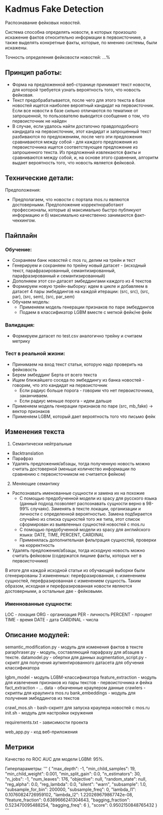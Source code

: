 # Kadmus Fake Detection
Распознавание фейковых новостей.

Система способна определять новости, в которых произошло искажение фактов относительно информации в первоисточнике, а также выделять конкретные факты, которые, по мнению системы, были искажены.

Точность определения фейковости новостей: ...%


## Принцип работы:

* Форма на предложенной веб-странице принимает текст новости, для которой требуется узнать вероятность того, что новость фейковая.
* Текст предобрабатывается, после чего для этого текста в базе новостей ищется наиболее вероятный кандидат на первоисточник. Если все новости в базе сильно отличаются по тематике от запрошенной, то пользователю выводится сообщение о том, что первоисточник не найден
* В случае, если удалось найти достаточно правдоподобного кандидата на первоисточник, этот кандидат и запрошенный текст разбиваются по предложениям, после чего эти предложения сравниваются между собой - для каждого предложения из первоисточника ищется соответствующее предложение из запрошенного текста. Из предложений извлекаются факты и сравниваются между собой, и, на основе этого сравнения, алгоритм выдает вероятность того, что новость является фейковой. 


## Технические детали:

Предположения:
* Предполагаем, что новости с портала mos.ru являются достоверными. Предположение корректноработают профессионалы, которые а) максимально быстро публикуют информацию и б) максимально качественно занимаются факт-чеккингом. 


## Пайплайн 

### Обучение:

* Сохраняем банк новостей с mos ru, делим на трейн и тест
* Генерируем и сохраняем по трейну новый датасет - (исходный текст, парафразированный, семантизированный, парафразированный и семантизированный)
* Дополняем этот csv-датасет эмбеддингами каждого из 4 текстов 
* Формируем новую трейн-выборку: идем в цикле и добавляем в датасет 4 пары эмбеддингов на каждой итерации: (src, src), (src, par), (src, sem), (src, par_sem) 
* Обучаем модель:
    * Применяем модель генерации признаков по паре эмбеддингов
    * Подаем в классификатор LGBM вместе с меткой фейк/не фейк 

### Валидация:

* Формируем датасет по test.csv аналогично трейну и считаем метрику

### Тест в реальной жизни:

* Принимаем на вход текст статьи, которую надо проверить на фейковость
* Берем эмбеддинг Берта от всего текста
* Ищем ближайшего соседа по эмбеддингу из банка новостей  - говорим, что это кандидат на первоисточник
    * Если радиус больше порога - говорим что нет первоисточника, заканчиваем.
    * Если радиус меньше порога - идем дальше
* Применяем модель генерации признаков по паре (src, mb_fake) -> вектор признаков
* Применяем LGBM, который дает вероятность того что письмо фейк 


## Изменения текста 

1. Семантически нейтральные 
* Backtranslation
* Парафраз  
* Удалять предложения/абзацы, тогда полученную новость можно считать достоверной (меньше количество информации по сравнению с первоисточником не считается фейком)


2. Меняющие семантику 
* Распознавать именованные сущности и замена их на похожие 
	* С помощью предобученной модели из spacy для русского языка (данный подход позволяет распознавать сущности верно в 98-99% случаях). Заменять в тексте локации, организации и личности с определенной вероятностью. Замена подбирается случайно из списка сущностей того же типа, этот список сформирован из выявленных сущностей новостей с mos.ru
	* С помощью предобученной модели из spacy для английского языка: DATE, TIME, PERCENT, CARDINAL 
	* Применялась дополнительная фильтрация сущностей, проверки на корректность
* Удалять предложения/абзацы, тогда исходную новость можно считать фейковом (содержатся лишние факты, которых нет в первоисточнике)


В итоге для каждой исходной статьи из обучающей выборки были сгенерированы 3 измененных: перефразированная, с изменением сущностей, перефразированная с изменением сущность. Таким образом, исходная и перефразированная новости являются достоверными, а остальные две - фейковыми. 


### Именнованные сущности:

LOC - локация
ORG - организация
PER - личность 
PERCENT - процент
TIME - время
DATE - дата
CARDINAL - числа


## Описание модулей: 

semantic_modification.py - модуль для изменения фактов в тексте
paraphraser.py - модуль, составляющий парафразу для абзацев в тексте. 
datamodel.py - обертки для данных
augmentation_script.py - скрипт для получения аугментированного датасета для обучения классификатора

lgbm_model - модуль LGBM-классификатора 
feature_extraction - модуль для извлечения признаков из пары текстов - первоисточника и фейка
fact_extraction - ...
data - обкаченные краулером данные 
crawlers - скрипты для краулинга mos.ru
bank_embeddings - модуль для получения эмбеддингов из текстов

crawl_mos.sh - bash-скрипт для запуска краулера новостей с mos.ru
init.sh - модуль для настройки окружения

requirements.txt - зависимости проекта

web_app.py - код веб-приложения


##  Метрики

Качество по ROC AUC для модели LGBM: 95%.

Гиперпараметры:
'''
{
       "max_depth": -1,
        "min_child_samples": 19,
        "min_child_weight": 0.001,
        "min_split_gain": 0.0,
        "n_estimators": 30,
        "n_jobs": -1,
        "num_leaves": 176,
        "objective": null,
        "random_state": null,
        "reg_alpha": 0.0,
        "reg_lambda": 0.0,
        "silent": "warn",
        "subsample": 1.0,
        "subsample_for_bin": 200000,
        "subsample_freq": 0,
        "lambda_l1": 0.10760824726959102,
        "lambda_l2": 1.220269679867742e-08,
        "feature_fraction": 0.6389666241304643,
        "bagging_fraction": 0.523470095488254,
        "bagging_freq": 6
    },
    "score": 0.9502150848765432
}
'''

